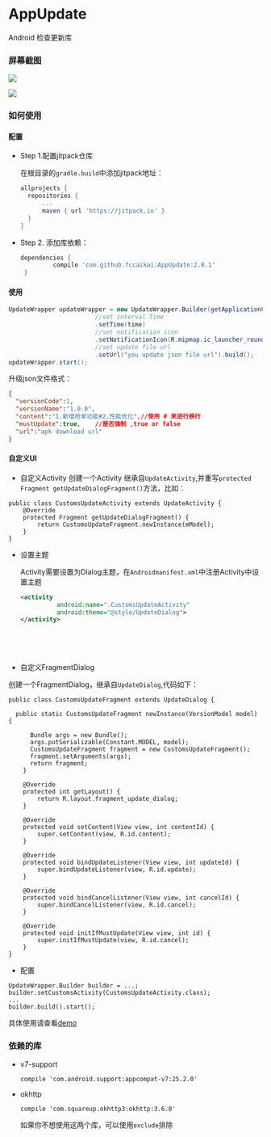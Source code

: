 # AppUpdate

Android 检查更新库

### 屏幕截图

![](https://ww3.sinaimg.cn/large/006tNbRwgy1fdhug16dnhj30km0b4glu.jpg) 



![](https://ww4.sinaimg.cn/large/006tNbRwgy1fdhuhh2vzej30ea0b474b.jpg)



### 如何使用

#### 配置

- Step 1.配置jitpack仓库

   在根目录的```gradle.build```中添加jitpack地址：

  ```groovy
  allprojects {
  	repositories {
  		...
  		maven { url 'https://jitpack.io' }
  	}
  }
  ```

- Step 2. 添加库依赖：

  ```groovy
  dependencies {
           compile 'com.github.fccaikai:AppUpdate:2.0.1'
   }
  ```

#### 使用

```java
UpdateWrapper updateWrapper = new UpdateWrapper.Builder(getApplicationContext())
    					//set interval Time
    	                .setTime(time)
    	                //set notification icon
    	                .setNotificationIcon(R.mipmap.ic_launcher_round)
    	                //set update file url
    	                .setUrl("you update json file url").build();
updateWrapper.start();
```

  升级json文件格式：

```json
{
  "versionCode":1,
  "versionName":"1.0.0",
  "content":"1.新增抢单功能#2.性能优化",//使用 # 来进行换行
  "mustUpdate":true,	//是否强制 ,true or false
  "url":"apk download url"
}
```
#### 自定义UI
+ 自定义Activity
   创建一个Activity 继承自```UpdateActivity```,并重写```protected Fragment getUpdateDialogFragment()```方法，比如：

 ```
 public class CustomsUpdateActivity extends UpdateActivity {
     @Override
     protected Fragment getUpdateDialogFragment() {
         return CustomsUpdateFragment.newInstance(mModel);
     }
 }
 ```
+ 设置主题

  Activity需要设置为Dialog主题，在```Androidmanifest.xml```中注册Activity中设置主题

  ```xml
  <activity 
            android:name=".CustomsUpdateActivity"
            android:theme="@style/UpdateDialog">
  </activity>
  ```

  ​

  ​

+ 自定义FragmentDialog

 创建一个FragmentDialog，继承自```UpdateDialog```,代码如下：

 ```
 public class CustomsUpdateFragment extends UpdateDialog {

   public static CustomsUpdateFragment newInstance(VersionModel model) {

       Bundle args = new Bundle();
       args.putSerializable(Constant.MODEL, model);
       CustomsUpdateFragment fragment = new CustomsUpdateFragment();
       fragment.setArguments(args);
       return fragment;
     }

     @Override
     protected int getLayout() {
         return R.layout.fragment_update_dialog;
     }

     @Override
     protected void setContent(View view, int contentId) {
         super.setContent(view, R.id.content);
     }

     @Override
     protected void bindUpdateListener(View view, int updateId) {
         super.bindUpdateListener(view, R.id.update);
     }

     @Override
     protected void bindCancelListener(View view, int cancelId) {
         super.bindCancelListener(view, R.id.cancel);
     }

     @Override
     protected void initIfMustUpdate(View view, int id) {
         super.initIfMustUpdate(view, R.id.cancel);
     }
 }
 ```

+ 配置

 ```
 UpdateWrapper.Builder builder = ...;
 builder.setCustomsActivity(CustomsUpdateActivity.class);
 ...
 builder.build().start();
 ```
 具体使用请查看[demo](https://github.com/fccaikai/AppUpdate/blob/master/app/src/main/java/com/kcode/appupdate/MainActivity.java)
### 依赖的库

- v7-support   

   ```compile 'com.android.support:appcompat-v7:25.2.0'```   

- okhttp

  ```compile 'com.squareup.okhttp3:okhttp:3.6.0'```

  如果你不想使用这两个库，可以使用```exclude```排除



